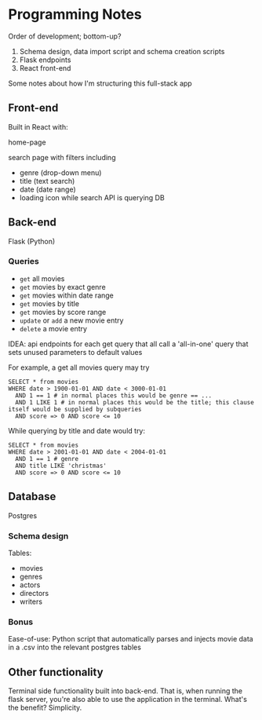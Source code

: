 # Programming Notes
Order of development; bottom-up?
1. Schema design, data import script and schema creation scripts
2. Flask endpoints
3. React front-end

Some notes about how I'm structuring this full-stack app

## Front-end
Built in React with:

home-page

search page with filters including
- genre (drop-down menu)
- title (text search)
- date (date range)
- loading icon while search API is querying DB

## Back-end
Flask (Python)

### Queries
- `get` all movies
- `get` movies by exact genre 
- `get` movies within date range
- `get` movies by title
- `get` movies by score range
- `update` or `add` a new movie entry
- `delete` a movie entry

IDEA: api endpoints for each get query that all call a 'all-in-one' query that sets unused parameters to default values

For example, a get all movies query may try
```
SELECT * from movies
WHERE date > 1900-01-01 AND date < 3000-01-01
  AND 1 == 1 # in normal places this would be genre == ...
  AND 1 LIKE 1 # in normal places this would be the title; this clause itself would be supplied by subqueries
  AND score => 0 AND score <= 10
```
While querying by title and date would try:
```
SELECT * from movies
WHERE date > 2001-01-01 AND date < 2004-01-01
  AND 1 == 1 # genre
  AND title LIKE 'christmas'
  AND score => 0 AND score <= 10
```

## Database
Postgres

### Schema design
Tables:
- movies
- genres
- actors
- directors
- writers

### Bonus
Ease-of-use: Python script that automatically parses and injects movie data in a .csv into the relevant postgres tables


## Other functionality
Terminal side functionality built into back-end. That is, when running the flask server, you're also able to use the application in the terminal. What's the benefit? Simplicity.
